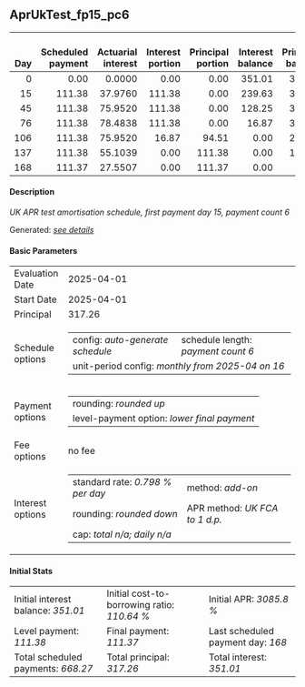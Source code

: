 <h2>AprUkTest_fp15_pc6</h2>
<table>
    <thead style="vertical-align: bottom;">
        <th style="text-align: right;">Day</th>
        <th style="text-align: right;">Scheduled payment</th>
        <th style="text-align: right;">Actuarial interest</th>
        <th style="text-align: right;">Interest portion</th>
        <th style="text-align: right;">Principal portion</th>
        <th style="text-align: right;">Interest balance</th>
        <th style="text-align: right;">Principal balance</th>
        <th style="text-align: right;">Total actuarial interest</th>
        <th style="text-align: right;">Total interest</th>
        <th style="text-align: right;">Total principal</th>
    </thead>
    <tr style="text-align: right;">
        <td class="ci00">0</td>
        <td class="ci01" style="white-space: nowrap;">0.00</td>
        <td class="ci02">0.0000</td>
        <td class="ci03">0.00</td>
        <td class="ci04">0.00</td>
        <td class="ci05">351.01</td>
        <td class="ci06">317.26</td>
        <td class="ci07">0.0000</td>
        <td class="ci08">0.00</td>
        <td class="ci09">0.00</td>
    </tr>
    <tr style="text-align: right;">
        <td class="ci00">15</td>
        <td class="ci01" style="white-space: nowrap;">111.38</td>
        <td class="ci02">37.9760</td>
        <td class="ci03">111.38</td>
        <td class="ci04">0.00</td>
        <td class="ci05">239.63</td>
        <td class="ci06">317.26</td>
        <td class="ci07">37.9760</td>
        <td class="ci08">111.38</td>
        <td class="ci09">0.00</td>
    </tr>
    <tr style="text-align: right;">
        <td class="ci00">45</td>
        <td class="ci01" style="white-space: nowrap;">111.38</td>
        <td class="ci02">75.9520</td>
        <td class="ci03">111.38</td>
        <td class="ci04">0.00</td>
        <td class="ci05">128.25</td>
        <td class="ci06">317.26</td>
        <td class="ci07">113.9281</td>
        <td class="ci08">222.76</td>
        <td class="ci09">0.00</td>
    </tr>
    <tr style="text-align: right;">
        <td class="ci00">76</td>
        <td class="ci01" style="white-space: nowrap;">111.38</td>
        <td class="ci02">78.4838</td>
        <td class="ci03">111.38</td>
        <td class="ci04">0.00</td>
        <td class="ci05">16.87</td>
        <td class="ci06">317.26</td>
        <td class="ci07">192.4118</td>
        <td class="ci08">334.14</td>
        <td class="ci09">0.00</td>
    </tr>
    <tr style="text-align: right;">
        <td class="ci00">106</td>
        <td class="ci01" style="white-space: nowrap;">111.38</td>
        <td class="ci02">75.9520</td>
        <td class="ci03">16.87</td>
        <td class="ci04">94.51</td>
        <td class="ci05">0.00</td>
        <td class="ci06">222.75</td>
        <td class="ci07">268.3639</td>
        <td class="ci08">351.01</td>
        <td class="ci09">94.51</td>
    </tr>
    <tr style="text-align: right;">
        <td class="ci00">137</td>
        <td class="ci01" style="white-space: nowrap;">111.38</td>
        <td class="ci02">55.1039</td>
        <td class="ci03">0.00</td>
        <td class="ci04">111.38</td>
        <td class="ci05">0.00</td>
        <td class="ci06">111.37</td>
        <td class="ci07">323.4678</td>
        <td class="ci08">351.01</td>
        <td class="ci09">205.89</td>
    </tr>
    <tr style="text-align: right;">
        <td class="ci00">168</td>
        <td class="ci01" style="white-space: nowrap;">111.37</td>
        <td class="ci02">27.5507</td>
        <td class="ci03">0.00</td>
        <td class="ci04">111.37</td>
        <td class="ci05">0.00</td>
        <td class="ci06">0.00</td>
        <td class="ci07">351.0185</td>
        <td class="ci08">351.01</td>
        <td class="ci09">317.26</td>
    </tr>
</table>
<h4>Description</h4>
<p><i>UK APR test amortisation schedule, first payment day 15, payment count 6</i></p>
<p>Generated: <i><a href="../GeneratedDate.md">see details</a></i></p>
<h4>Basic Parameters</h4>
<table>
    <tr>
        <td>Evaluation Date</td>
        <td>2025-04-01</td>
    </tr>
    <tr>
        <td>Start Date</td>
        <td>2025-04-01</td>
    </tr>
    <tr>
        <td>Principal</td>
        <td>317.26</td>
    </tr>
    <tr>
        <td>Schedule options</td>
        <td>
            <table>
                <tr>
                    <td>config: <i>auto-generate schedule</i></td>
                    <td>schedule length: <i><i>payment count</i> 6</i></td>
                </tr>
                <tr>
                    <td colspan="2" style="white-space: nowrap;">unit-period config: <i>monthly from 2025-04 on 16</i></td>
                </tr>
            </table>
        </td>
    </tr>
    <tr>
        <td>Payment options</td>
        <td>
            <table>
                <tr>
                    <td>rounding: <i>rounded up</i></td>
                </tr>
                <tr>
                    <td>level-payment option: <i>lower&nbsp;final&nbsp;payment</i></td>
                </tr>
            </table>
        </td>
    </tr>
    <tr>
        <td>Fee options</td>
        <td>no fee
        </td>
    </tr>
    <tr>
        <td>Interest options</td>
        <td>
            <table>
                <tr>
                    <td>standard rate: <i>0.798 % per day</i></td>
                    <td>method: <i>add-on</i></td>
                </tr>
                <tr>
                    <td>rounding: <i>rounded down</i></td>
                    <td>APR method: <i>UK FCA to 1 d.p.</i></td>
                </tr>
                <tr>
                    <td colspan="2">cap: <i>total <i>n/a</i>; daily <i>n/a</i></td>
                </tr>
            </table>
        </td>
    </tr>
</table>
<h4>Initial Stats</h4>
<table>
    <tr>
        <td>Initial interest balance: <i>351.01</i></td>
        <td>Initial cost-to-borrowing ratio: <i>110.64 %</i></td>
        <td>Initial APR: <i>3085.8 %</i></td>
    </tr>
    <tr>
        <td>Level payment: <i>111.38</i></td>
        <td>Final payment: <i>111.37</i></td>
        <td>Last scheduled payment day: <i>168</i></td>
    </tr>
    <tr>
        <td>Total scheduled payments: <i>668.27</i></td>
        <td>Total principal: <i>317.26</i></td>
        <td>Total interest: <i>351.01</i></td>
    </tr>
</table>